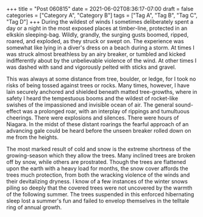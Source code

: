 +++
title = "Post 060815"
date = 2021-06-02T08:36:17-07:00
draft = false
categories = ["Category A", "Category B"]
tags = ["Tag A", "Tag B", "Tag C", "Tag D"]
+++
During the wildest of winds I sometimes deliberately spent a day or a night in the most exposed places at timber-line, protected in an elkskin sleeping-bag. Wildly, grandly, the surging gusts boomed, ripped, roared, and exploded, as they struck or swept on. The experience was somewhat like lying in a diver's dress on a beach during a storm. At times I was struck almost breathless by an airy breaker, or tumbled and kicked indifferently about by the unbelievable violence of the wind. At other times I was dashed with sand and vigorously pelted with sticks and gravel.

This was always at some distance from tree, boulder, or ledge, for I took no risks of being tossed against trees or rocks. Many times, however, I have lain securely anchored and shielded beneath matted tree-growths, where in safety I heard the tempestuous booms and the wildest of rocket-like swishes of the impassioned and invisible ocean of air. The general sound-effect was a prolonged roar, with an interplay of rippings and tumultuous cheerings. There were explosions and silences. There were hours of Niagara. In the midst of these distant roarings the fearful approach of an advancing gale could be heard before the unseen breaker rolled down on me from the heights.

The most marked result of cold and snow is the extreme shortness of the growing-season which they allow the trees. Many inclined trees are broken off by snow, while others are prostrated. Though the trees are flattened upon the earth with a heavy load for months, the snow cover affords the trees much protection, from both the wracking violence of the winds and their devitalizing dryness. I know of a few instances of the winter snows piling so deeply that the covered trees were not uncovered by the warmth of the following summer. The trees suspended in this enforced hibernating sleep lost a summer's fun and failed to envelop themselves in the telltale ring of annual growth.

